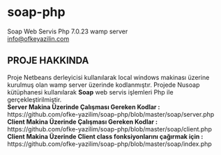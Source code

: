 # soap-php
Soap Web Servis Php 7.0.23 wamp server
<br>
info@ofkeyazilin.com

<h2>PROJE HAKKINDA</h2>
Proje Netbeans derleyicisi kullanılarak local windows makinası üzerine kurulmuş olan wamp server üzerinde kodlanmıştır. Projede Nusoap kütüphanesi kullanılarak <strong>Soap</strong> web servis işlemleri Php ile gerçekleştirilmiştir.
<br>
<strong>Server Makina Üzerinde Çalışması Gereken Kodlar : </strong> https://github.com/ofke-yazilim/soap-php/blob/master/soap/server.php
<strong>Client Makina Üzerinde Çalışması Gereken Kodlar : </strong> https://github.com/ofke-yazilim/soap-php/blob/master/soap/client.php
<strong>Client Makina Üzerinde Client class fonksiyonlarını çağırmak için : </strong> https://github.com/ofke-yazilim/soap-php/blob/master/soap/index.php
